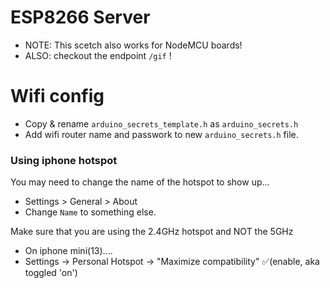 # ESP8266 Server
- NOTE: This scetch also works for NodeMCU boards!
- ALSO: checkout the endpoint `/gif` !

# Wifi config
- Copy & rename `arduino_secrets_template.h` as `arduino_secrets.h`
- Add wifi router name and passwork to new `arduino_secrets.h` file. 

### Using iphone hotspot
You may need to change the name of the hotspot to show up...
- Settings > General > About
- Change `Name` to something else. 

Make sure that you are using the 2.4GHz hotspot and NOT the 5GHz
- On iphone mini(13)....
- Settings -> Personal Hotspot -> "Maximize compatibility" ✅(enable, aka toggled 'on')
